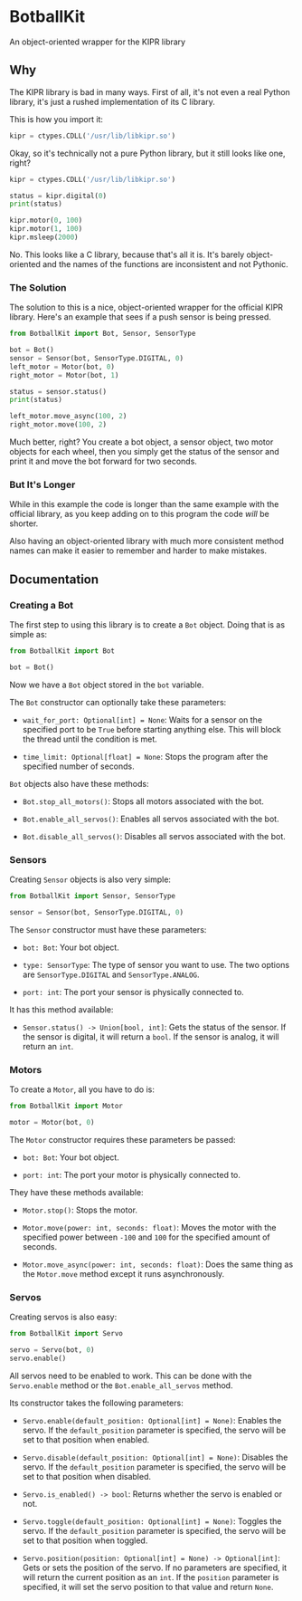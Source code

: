 # BotballKit

An object-oriented wrapper for the KIPR library

## Why

The KIPR library is bad in many ways. First of all, it's not even a real Python library, it's just a rushed implementation of its C library.

This is how you import it:

```python
kipr = ctypes.CDLL('/usr/lib/libkipr.so')
```

Okay, so it's technically not a pure Python library, but it still looks like one, right?

```python
kipr = ctypes.CDLL('/usr/lib/libkipr.so')

status = kipr.digital(0)
print(status)

kipr.motor(0, 100)
kipr.motor(1, 100)
kipr.msleep(2000)
```

No. This looks like a C library, because that's all it is. It's barely object-oriented and the names of the functions are inconsistent and not Pythonic.

### The Solution

The solution to this is a nice, object-oriented wrapper for the official KIPR library. Here's an example that sees if a push sensor is being pressed.

```python
from BotballKit import Bot, Sensor, SensorType

bot = Bot()
sensor = Sensor(bot, SensorType.DIGITAL, 0)
left_motor = Motor(bot, 0)
right_motor = Motor(bot, 1)

status = sensor.status()
print(status)

left_motor.move_async(100, 2)
right_motor.move(100, 2)
```

Much better, right? You create a bot object, a sensor object, two motor objects for each wheel, then you simply get the status of the sensor and print it and move the bot forward for two seconds.

### But It's Longer

While in this example the code is longer than the same example with the official library, as you keep adding on to this program the code *will* be shorter.

Also having an object-oriented library with much more consistent method names can make it easier to remember and harder to make mistakes.

## Documentation

### Creating a Bot

The first step to using this library is to create a `Bot` object. Doing that is as simple as:

```python
from BotballKit import Bot

bot = Bot()
```

Now we have a `Bot` object stored in the `bot` variable.

The `Bot` constructor can optionally take these parameters:

- `wait_for_port: Optional[int] = None`: Waits for a sensor on the specified port to be `True` before starting anything else. This will block the thread until the condition is met.

- `time_limit: Optional[float] = None`: Stops the program after the specified number of seconds.

`Bot` objects also have these methods:

- `Bot.stop_all_motors()`: Stops all motors associated with the bot.

- `Bot.enable_all_servos()`: Enables all servos associated with the bot.

- `Bot.disable_all_servos()`: Disables all servos associated with the bot.

### Sensors

Creating `Sensor` objects is also very simple:

```python
from BotballKit import Sensor, SensorType

sensor = Sensor(bot, SensorType.DIGITAL, 0)
```

The `Sensor` constructor must have these parameters:

- `bot: Bot`: Your bot object.

- `type: SensorType`: The type of sensor you want to use. The two options are `SensorType.DIGITAL` and `SensorType.ANALOG`.

- `port: int`: The port your sensor is physically connected to.

It has this method available:

- `Sensor.status() -> Union[bool, int]`: Gets the status of the sensor. If the sensor is digital, it will return a `bool`. If the sensor is analog, it will return an `int`.

### Motors

To create a `Motor`, all you have to do is:

```python
from BotballKit import Motor

motor = Motor(bot, 0)
```

The `Motor` constructor requires these parameters be passed:

- `bot: Bot`: Your bot object.

- `port: int`: The port your motor is physically connected to.

They have these methods available:

- `Motor.stop()`: Stops the motor.

- `Motor.move(power: int, seconds: float)`: Moves the motor with the specified power between `-100` and `100` for the specified amount of seconds.

- `Motor.move_async(power: int, seconds: float)`: Does the same thing as the `Motor.move` method except it runs asynchronously.

### Servos

Creating servos is also easy:

```python
from BotballKit import Servo

servo = Servo(bot, 0)
servo.enable()
```

All servos need to be enabled to work. This can be done with the `Servo.enable` method or the `Bot.enable_all_servos` method.

Its constructor takes the following parameters:

- `Servo.enable(default_position: Optional[int] = None)`: Enables the servo. If the `default_position` parameter is specified, the servo will be set to that position when enabled.

- `Servo.disable(default_position: Optional[int] = None)`: Disables the servo. If the `default_position` parameter is specified, the servo will be set to that position when disabled.

- `Servo.is_enabled() -> bool`: Returns whether the servo is enabled or not.

- `Servo.toggle(default_position: Optional[int] = None)`: Toggles the servo. If the `default_position` parameter is specified, the servo will be set to that position when toggled.

- `Servo.position(position: Optional[int] = None) -> Optional[int]`: Gets or sets the position of the servo. If no parameters are specified, it will return the current position as an `int`. If the `position` parameter is specified, it will set the servo position to that value and return `None`.